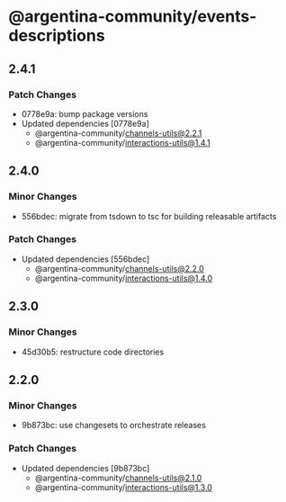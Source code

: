 # @argentina-community/events-descriptions

## 2.4.1

### Patch Changes

- 0778e9a: bump package versions
- Updated dependencies [0778e9a]
  - @argentina-community/channels-utils@2.2.1
  - @argentina-community/interactions-utils@1.4.1

## 2.4.0

### Minor Changes

- 556bdec: migrate from tsdown to tsc for building releasable artifacts

### Patch Changes

- Updated dependencies [556bdec]
  - @argentina-community/channels-utils@2.2.0
  - @argentina-community/interactions-utils@1.4.0

## 2.3.0

### Minor Changes

- 45d30b5: restructure code directories

## 2.2.0

### Minor Changes

- 9b873bc: use changesets to orchestrate releases

### Patch Changes

- Updated dependencies [9b873bc]
  - @argentina-community/channels-utils@2.1.0
  - @argentina-community/interactions-utils@1.3.0
